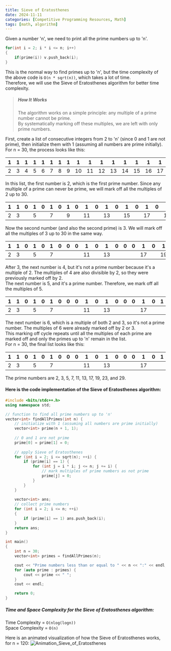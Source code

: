 ```yaml
---
title: Sieve of Eratosthenes
date: 2024-11-11
categories: [Competitive Programming Resources, Math]
tags: [math, algorithm]
---
```


Given a number 'n', we need to print all the prime numbers up to 'n'.

```cpp
for(int i = 2; i * i <= n; i++)
{
    if(prime(i)) v.push_back(i);
}
```

This is the normal way to find primes up to 'n', but the time complexity of the above code is ```O(n * sqrt(n))```, which takes a lot of time.\
Therefore, we will use the Sieve of Eratosthenes algorithm for better time complexity.

> ##### How It Works
> The algorithm works on a simple principle: any multiple of a prime number cannot be prime.\
> By systematically marking off these multiples, we are left with only prime numbers.

First, create a list of consecutive integers from 2 to 'n' (since 0 and 1 are not prime), then initialize them with 1 (assuming all numbers are prime initially).\
For n = 30, the process looks like this:

| 1 | 1 | 1 | 1 | 1 | 1 | 1 | 1 | 1 | 1 | 1 | 1 | 1 | 1 | 1 | 1 | 1 | 1 | 1 | 1 | 1 | 1 | 1 | 1 | 1 | 1 | 1 | 1 | 1 |
|---|---|---|---|---|---|---|---|---|---|---|---|---|---|---|---|---|---|---|---|---|---|---|---|---|---|---|---|---|
| 2 | 3 | 4 | 5 | 6 | 7 | 8 | 9 |10 |11 |12 |13 |14 |15 |16 |17 |18 |19 |20 |21 |22 |23 |24 |25 |26 |27 |28 |29 |30 |

In this list, the first number is 2, which is the first prime number. Since any multiple of a prime can never be prime, we will mark off all the multiples of 2 up to 30.

| 1 | 1 | 0 | 1 | 0 | 1 | 0 | 1 | 0 | 1 | 0 | 1 | 0 | 1 | 0 | 1 | 0 | 1 | 0 | 1 | 0 | 1 | 0 | 1 | 0 | 1 | 0 | 1 | 0 |
|---|---|---|---|---|---|---|---|---|---|---|---|---|---|---|---|---|---|---|---|---|---|---|---|---|---|---|---|---|
| 2 | 3 |   | 5 |   | 7 |   | 9 |   |11 |   |13 |   |15 |   |17 |   |19 |   |21 |   |23 |   |25 |   |27 |   |29 |   |

Now the second number (and also the second prime) is 3. We will mark off all the multiples of 3 up to 30 in the same way.

| 1 | 1 | 0 | 1 | 0 | 1 | 0 | 0 | 0 | 1 | 0 | 1 | 0 | 0 | 0 | 1 | 0 | 1 | 0 | 0 | 0 | 1 | 0 | 1 | 0 | 0 | 0 | 1 | 0 |
|---|---|---|---|---|---|---|---|---|---|---|---|---|---|---|---|---|---|---|---|---|---|---|---|---|---|---|---|---|
| 2 | 3 |   | 5 |   | 7 |   |   |   |11 |   |13 |   |   |   |17 |   |19 |   |   |   |23 |   |25 |   |   |   |29 |   |

After 3, the next number is 4, but it's not a prime number because it's a multiple of 2. The multiples of 4 are also divisible by 2, so they were previously marked off by 2.\
The next number is 5, and it's a prime number. Therefore, we mark off all the multiples of 5.

| 1 | 1 | 0 | 1 | 0 | 1 | 0 | 0 | 0 | 1 | 0 | 1 | 0 | 0 | 0 | 1 | 0 | 1 | 0 | 0 | 0 | 1 | 0 | 0 | 0 | 0 | 0 | 1 | 0 |
|---|---|---|---|---|---|---|---|---|---|---|---|---|---|---|---|---|---|---|---|---|---|---|---|---|---|---|---|---|
| 2 | 3 |   | 5 |   | 7 |   |   |   |11 |   |13 |   |   |   |17 |   |   |   |   |   |23 |   |   |   |   |   |29 |   |

The next number is 6, which is a multiple of both 2 and 3, so it's not a prime number. The multiples of 6 were already marked off by 2 or 3.\
This marking off cycle repeats until all the multiples of each prime are marked off and only the primes up to 'n' remain in the list.\
For n = 30, the final list looks like this:

| 1 | 1 | 0 | 1 | 0 | 1 | 0 | 0 | 0 | 1 | 0 | 1 | 0 | 0 | 0 | 1 | 0 | 1 | 0 | 0 | 0 | 1 | 0 | 0 | 0 | 0 | 0 | 1 | 0 |
|---|---|---|---|---|---|---|---|---|---|---|---|---|---|---|---|---|---|---|---|---|---|---|---|---|---|---|---|---|
| 2 | 3 |   | 5 |   | 7 |   |   |   |11 |   |13 |   |   |   |17 |   |   |   |   |   |23 |   |   |   |   |   |29 |   |

The prime numbers are 2, 3, 5, 7, 11, 13, 17, 19, 23, and 29.

#### Here is the code implementation of the Sieve of Eratosthenes algorithm:

```cpp           
#include <bits/stdc++.h>
using namespace std;

// function to find all prime numbers up to 'n'
vector<int> findAllPrimes(int n) {
    // initialize with 1 (assuming all numbers are prime initially)
    vector<int> prime(n + 1, 1);
    
    // 0 and 1 are not prime
    prime[0] = prime[1] = 0; 
    
    // apply Sieve of Eratosthenes
    for (int i = 2; i <= sqrt(n); ++i) {
        if (prime[i] == 1) {
            for (int j = i * i; j <= n; j += i) {
                // mark multiples of prime numbers as not prime
                prime[j] = 0; 
            }
        }
    }
    
    vector<int> ans;
    // collect prime numbers
    for (int i = 2; i <= n; ++i) 
    {
        if (prime[i] == 1) ans.push_back(i);
    }
    return ans;
}

int main() 
{
    int n = 30;
    vector<int> primes = findAllPrimes(n);

    cout << "Prime numbers less than or equal to " << n << ":" << endl;
    for (auto prime : primes) {
        cout << prime << " ";
    }
    cout << endl;

    return 0;
}
```

##### Time and Space Complexity for the Sieve of Eratosthenes algorithm:

Time Complexity = ```O(nlog(logn))```\
Space Complexity = ```O(n)```

Here is an animated visualization of how the Sieve of Eratosthenes works, for n = 120:
![Animation_Sieve_of_Eratosthenes](https://upload.wikimedia.org/wikipedia/commons/9/94/Animation_Sieve_of_Eratosth.gif)

